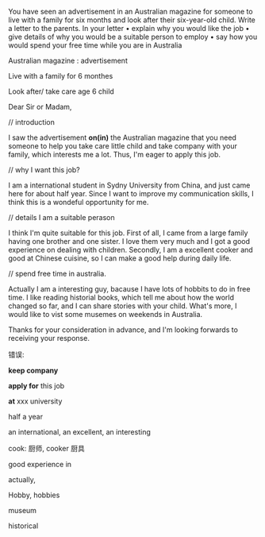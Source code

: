 You have seen an advertisement in an Australian magazine for someone to live with a family for six months and look after their six-year-old child.
Write a letter to the parents. In your letter
•   explain why you would like the job
•   give details of why you would be a suitable person to employ
•   say how you would spend your free time while you are in Australia

Australian magazine : advertisement

Live with a family for 6 monthes

Look after/ take care age 6 child



Dear Sir or Madam,

// introduction

I saw the advertisement **on(in)** the Australian magazine that you need someone to help you take care little child and take company with your family, which interests me a lot. Thus, I'm eager to apply this job.

// why I want this job? 

I am a international student in Sydny University from China, and just came here for about half year. Since I want to improve my communication skills, I think this is a wondeful opportunity for me. 

// details I am a suitable perason

I think I'm quite suitable for this job. First of all, I came from a large family having one brother and one sister. I love them very much and I got a good experience on dealing with children. Secondly, I am a excellent cooker and good at Chinese cuisine, so I can make a good help during daily life.

// spend free time in australia.

Actually I am a interesting guy, bacause I have lots of hobbits to do in free time. I like reading historial books, which tell me about how the world changed so far, and I can share stories with your child. What's more, I would like to vist some musemes on weekends in Australia.

Thanks for your consideration in advance, and I'm looking forwards to receiving your response.



错误: 

**keep company**

**apply for** this job

**at** xxx university

half a year

an international, an excellent, an interesting

cook: 厨师, cooker 厨具

good experience in

actually, 

Hobby, hobbies

museum

historical































